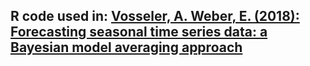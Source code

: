 ## R code used in: [Vosseler, A. Weber, E. (2018): Forecasting seasonal time series data: a Bayesian model averaging approach](https://www.researchgate.net/publication/312372580_Forecasting_seasonal_time_series_data_A_Bayesian_model_averaging_approach)
